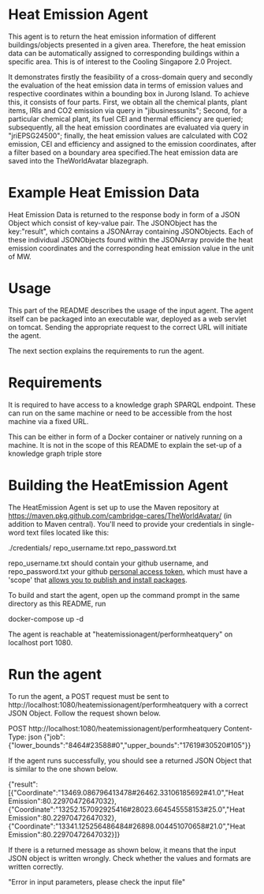 # Heat Emission Agent
 This agent is to return the heat emission information of different buildings/objects presented in a given area. Therefore, the heat emission data can be automatically assigned to corresponding buildings within a specific area. This is of interest to the Cooling Singapore 2.0 Project. 
 
 It demonstrates firstly the feasibility of a cross-domain query and secondly the evaluation of the heat emission data in terms of emission values and respective coordinates within a bounding box in Jurong Island. To achieve this, it consists of four parts. First, we obtain all the chemical plants, plant items, IRIs and CO2 emission via query in "jibusinessunits"; Second, for a particular chemical plant, its fuel CEI and thermal efficiency are queried; subsequently, all the heat emission coordinates are evaluated via query in "jriEPSG24500"; finally, the heat emission values are calculated with CO2 emission, CEI and efficiency and assigned to the emission coordinates, after a filter based on a boundary area specified.The heat emission data are saved into the TheWorldAvatar blazegraph.

# Example Heat Emission Data
Heat Emission Data is returned to the response body in form of a JSON Object which consist of key-value pair. The JSONObject has the 
key:"result", which contains a JSONArray containing JSONObjects. Each of these individual JSONObjects found within the JSONArray
provide the heat emission coordinates and the corresponding heat emission value in the unit of MW.

# Usage 
This part of the README describes the usage of the input agent. The agent itself can be packaged into an executable war, deployed as a web servlet on tomcat. Sending the appropriate request to the correct URL will initiate the agent. 

The next section explains the requirements to run the agent.

# Requirements
It is required to have access to a knowledge graph SPARQL endpoint. These can run on the same machine or need to be accessible from the host machine via a fixed URL.

This can be either in form of a Docker container or natively running on a machine. It is not in the scope of this README to explain the set-up of a knowledge graph triple store

# Building the HeatEmission Agent

The HeatEmission Agent is set up to use the Maven repository at https://maven.pkg.github.com/cambridge-cares/TheWorldAvatar/ (in addition to Maven central). You'll need to provide your credentials in single-word text files located like this:

./credentials/
    repo_username.txt
    repo_password.txt

repo_username.txt should contain your github username, and repo_password.txt your github [personal access token](https://docs.github.com/en/github/authenticating-to-github/creating-a-personal-access-token),
which must have a 'scope' that [allows you to publish and install packages](https://docs.github.com/en/packages/working-with-a-github-packages-registry/working-with-the-apache-maven-registry#authenticating-to-github-packages).

To build and start the agent, open up the command prompt in the same directory as this README, run

docker-compose up -d

The agent is reachable at "heatemissionagent/performheatquery" on localhost port 1080.

# Run the agent
To run the agent, a POST request must be sent to http://localhost:1080/heatemissionagent/performheatquery with a correct JSON Object.
Follow the request shown below.

POST http://localhost:1080/heatemissionagent/performheatquery
Content-Type: json
{"job":{"lower_bounds":"8464#23588#0","upper_bounds":"17619#30520#105"}}

If the agent runs successfully, you should see a returned JSON Object that is similar to the one shown below.

{"result":[{"Coordinate":"13469.086796413478#26462.33106185692#41.0","Heat Emission":80.22970472647032},{"Coordinate":"13252.157092925416#28023.664545558153#25.0","Heat Emission":80.22970472647032},{"Coordinate":"13341.125256486484#26898.004451070658#21.0","Heat Emission":80.22970472647032}]}

If there is a returned message as shown below, it means that the input JSON object is written wrongly. Check whether the values and formats are written correctly.

"Error in input parameters, please check the input file"

